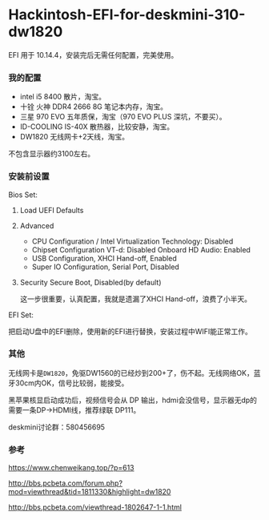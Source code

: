 # Hackintosh-EFI-for-deskmini-310-dw1820



EFI 用于 10.14.4，安装完后无需任何配置，完美使用。

### 我的配置

- intel i5 8400 散片，淘宝。
- 十铨 火神 DDR4 2666 8G 笔记本内存，淘宝。
- 三星 970 EVO  五年质保，淘宝（970 EVO PLUS 深坑，不要买）。
- ID-COOLING IS-40X 散热器，比较安静，淘宝。
- DW1820 无线网卡+2天线，淘宝。

不包含显示器约3100左右。

### 安装前设置

Bios Set:

1. Load UEFI Defaults
2. Advanced
   - CPU Configuration / Intel Virtualization Technology: Disabled
   - Chipset Configuration VT-d: Disabled Onboard HD Audio: Enabled
   - USB Configuration, XHCI Hand-off, Enabled
   - Super IO Configuration, Serial Port, Disabled
3. Security Secure Boot, Disabled(by default)

   这一步很重要，认真配置，我就是遗漏了XHCI Hand-off，浪费了小半天。

EFI Set:

   把启动U盘中的EFI删除，使用新的EFI进行替换，安装过程中WIFI能正常工作。

### 其他

无线网卡是`DW1820`，免驱DW1560的已经炒到200+了，伤不起。无线网络OK，蓝牙30cm内OK，信号比较弱，能接受。

黑苹果核显启动成功后，视频信号会从 DP 输出，hdmi会没信号，显示器无dp的需要一条DP->HDMI线，推荐绿联 DP111。

deskmini讨论群：580456695

### 参考

<https://www.chenweikang.top/?p=613>

<http://bbs.pcbeta.com/forum.php?mod=viewthread&tid=1811330&highlight=dw1820>

<http://bbs.pcbeta.com/viewthread-1802647-1-1.html>

